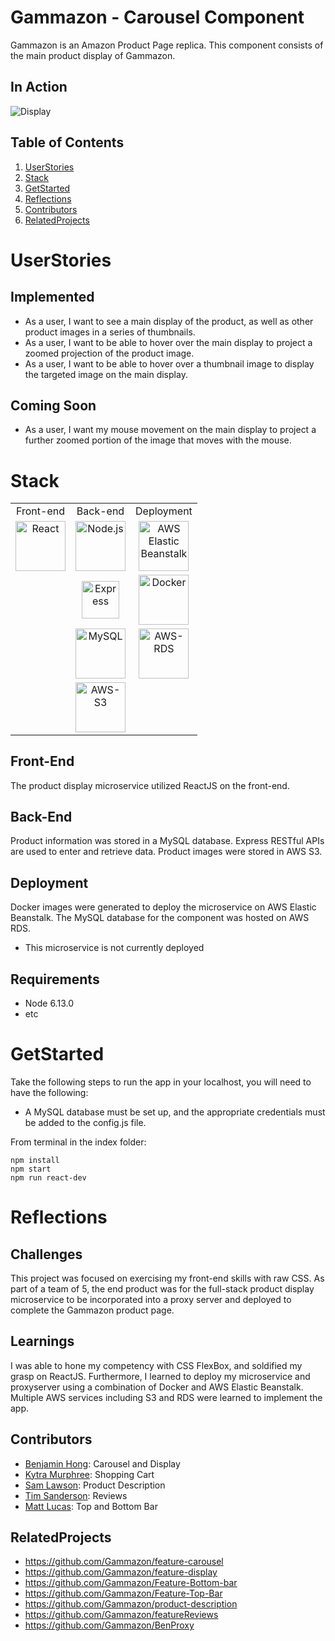 # Gammazon - Carousel Component
Gammazon is an Amazon Product Page replica. This component consists of the main product display of Gammazon.

## In Action
![Display](./display.gif)
  
## Table of Contents
1. [UserStories](#userstories)
2. [Stack](#stack)
3. [GetStarted](#getstarted)
4. [Reflections](#reflections)
6. [Contributors](#contributors)
7. [RelatedProjects](#relatedprojects)

# UserStories

## Implemented
- As a user, I want to see a main display of the product, as well as other product images in a series of thumbnails.
- As a user, I want to be able to hover over the main display to project a zoomed projection of the product image.
- As a user, I want to be able to hover over a thumbnail image to display the targeted image on the main display.

## Coming Soon
- As a user, I want my mouse movement on the main display to project a further zoomed portion of the image that moves with the mouse.

# Stack

<table>
  <tr>
  </tr>
  <tr>
    <td align="center">Front-end</td>
    <td align="center">Back-end</td>
    <td align="center">Deployment</td>
  </tr>
  <tr>
    <td align="center"><img src="https://upload.wikimedia.org/wikipedia/commons/thumb/a/a7/React-icon.svg/1280px-React-icon.svg.png" alt="React" title="React" width="80px"/></td>
    <td align="center"><img src="https://www.brandeps.com/logo-download/N/Node-JS-logo-vector-01.svg" alt="Node.js" title="Node.js" width="80px"/></td>
    <td align="center"><img src="https://miro.medium.com/max/736/1*Fd6rk1k1FHPZcg4aK_OXtQ.png" alt="AWS Elastic Beanstalk" title="AWS Elastic Beanstalk" width="80px"/></td>
  </tr>
  <tr>
    <td align="center"></td>
    <td align="center"><img src="https://buttercms.com/static/images/tech_banners/ExpressJS.png" alt="Express" title="Express" width="60px"/></td>
    <td align="center"><img src="https://www.docker.com/sites/default/files/d8/2019-07/vertical-logo-monochromatic.png" alt="Docker" title="Docker" width="80px"/></td>
  </tr>
  <tr>
  <td align="center"></td>
    <td align="center"><img src="https://seeklogo.net/wp-content/uploads/2012/03/mysql-vector1.jpg" alt="MySQL" title="MySQL" width="80px"/></td>
    <td align="center"><img src="https://i2.wp.com/sysadminxpert.com/wp-content/uploads/2017/09/rds-logo.jpg?fit=313%2C200&ssl=1" alt="AWS-RDS" title="AWS-RDS" width="80px"/></td>
  </tr>
  <tr>
  <td align="center"></td>
    <td align="center"><img src="https://i0.wp.com/codeandcoffee.us/wp-content/uploads/2018/07/s3.png?fit=387%2C375" alt="AWS-S3" title="AWS-S3" width="80px"/></td>
    <td align="center"></td>
  </tr>
</table>

## Front-End
The product display microservice utilized ReactJS on the front-end.

## Back-End 
Product information was stored in a MySQL database. Express RESTful APIs are used to enter and retrieve data. Product images were stored in AWS S3.

## Deployment
Docker images were generated to deploy the microservice on AWS Elastic Beanstalk. The MySQL database for the component was hosted on AWS RDS.

* This microservice is not currently deployed

## Requirements
- Node 6.13.0
- etc

# GetStarted
Take the following steps to run the app in your localhost, you will need to have the following:
- A MySQL database must be set up, and the appropriate credentials must be added to the config.js file.

From terminal in the index folder:
```
npm install
npm start
npm run react-dev
```

# Reflections

## Challenges
This project was focused on exercising my front-end skills with raw CSS. As part of a team of 5, the end product was for the full-stack product display microservice to be incorporated into a proxy server and deployed to complete the Gammazon product page.

## Learnings
I was able to hone my competency with CSS FlexBox, and soldified my grasp on ReactJS. Furthermore, I learned to deploy my microservice and proxyserver using a combination of Docker and AWS Elastic Beanstalk. Multiple AWS services including S3 and RDS were learned to implement the app.

## Contributors
- [Benjamin Hong](https://github.com/bhong35): Carousel and Display
- [Kytra Murphree](https://github.com/KytraScript): Shopping Cart
- [Sam Lawson](https://github.com/samlawson355): Product Description
- [Tim Sanderson](https://github.com/timsand): Reviews
- [Matt Lucas](https://github.com/mlucas24): Top and Bottom Bar

## RelatedProjects
  - https://github.com/Gammazon/feature-carousel
  - https://github.com/Gammazon/feature-display
  - https://github.com/Gammazon/Feature-Bottom-bar
  - https://github.com/Gammazon/Feature-Top-Bar
  - https://github.com/Gammazon/product-description
  - https://github.com/Gammazon/featureReviews
  - https://github.com/Gammazon/BenProxy